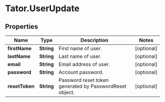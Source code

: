 # Tator.UserUpdate

## Properties

Name | Type | Description | Notes
------------ | ------------- | ------------- | -------------
**firstName** | **String** | First name of user. | [optional] 
**lastName** | **String** | Last name of user. | [optional] 
**email** | **String** | Email address of user. | [optional] 
**password** | **String** | Account password. | [optional] 
**resetToken** | **String** | Password reset token generated by PasswordReset object. | [optional] 


